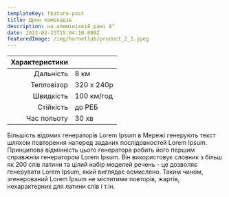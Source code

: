 ```yaml
---
templateKey: feature-post
title: Дрон камікадзе
description: на алюмінієвій рамі 8"
date: 2022-02-23T15:04:10.000Z
featuredImage: /img/hornetlab/product_2_1.jpeg
---
```


| Характеристики |             |
| ----:          | :----       |
| Дальність      | 8 км        |
| Тепловізор     | 320 х 240p  |
| Швидкість      | 100 км/год  |
| Стійкість      | до РЕБ      |
| Час польоту    | 30 хв       |

Більшість відомих генераторів Lorem Ipsum в Мережі генерують текст шляхом повторення наперед заданих послідовностей Lorem Ipsum. Принципова відмінність цього генератора робить його першим справжнім генератором Lorem Ipsum. Він використовує словник з більш як 200 слів латини та цілий набір моделей речень - це дозволяє генерувати Lorem Ipsum, який виглядає осмислено. Таким чином, згенерований Lorem Ipsum не міститиме повторів, жартів, нехарактерних для латини слів і т.ін.
